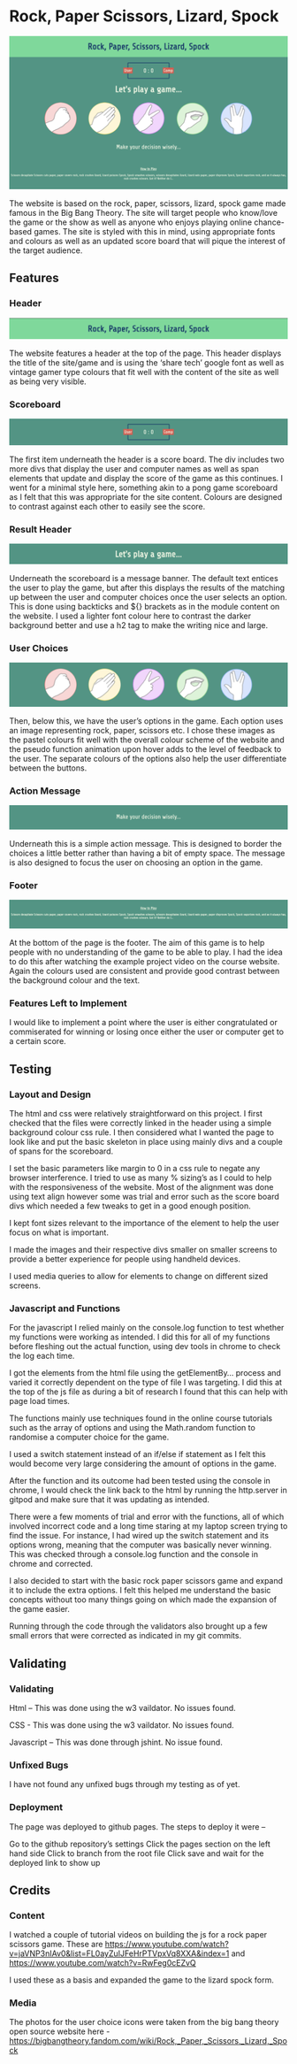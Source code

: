 
# Rock, Paper Scissors, Lizard, Spock

![The overall view of the web page](/assets/images/Project%202%20page%20image.png "The overall view of the web page")

The website is based on the rock, paper, scissors, lizard, spock game made famous in the Big Bang Theory. The site will target people who know/love the game or the show as well as anyone who enjoys playing online chance-based games. The site is styled with this in mind, using appropriate fonts and colours as well as an updated score board that will pique the interest of the target audience.

## Features

###	Header

![Header of the website](/assets/images/Header.png "Header of the website")

The website features a header at the top of the page. This header displays the title of the site/game and is using the ‘share tech’ google font as well as vintage gamer type colours that fit well with the content of the site as well as being very visible.

### Scoreboard

![scoreboard for the game](/assets/images/scoreboard.png "scoreboard for the game")

The first item underneath the header is a score board. The div includes two more divs that display the user and computer names as well as span elements that update and display the score of the game as this continues. I went for a minimal style here, something akin to a pong game scoreboard as I felt that this was appropriate for the site content. Colours are designed to contrast against each other to easily see the score.

###	Result Header

![result header](/assets/images/result%20notification.png "result header")

Underneath the scoreboard is a message banner. The default text entices the user to play the game, but after this displays the results of the matching up between the user and computer choices once the user selects an option. This is done using backticks and ${} brackets as in the module content on the website. I used a lighter font colour here to contrast the darker background better and use a h2 tag to make the writing nice and large. 

### User Choices

![user choices](/assets/images/user%20choices.png "user choices")

Then, below this, we have the user’s options in the game. Each option uses an image representing rock, paper, scissors etc. I chose these images as the pastel colours fit well with the overall colour scheme of the website and the pseudo function animation upon hover adds to the level of feedback to the user. The separate colours of the options also help the user differentiate between the buttons. 

### Action Message

![action message](/assets/images/action%20message.png "action message")

Underneath this is a simple action message. This is designed to border the choices a little better rather than having a bit of empty space. The message is also designed to focus the user on choosing an option in the game.

### Footer

![footer](/assets/images/footer.png "footer")

At the bottom of the page is the footer. The aim of this game is to help people with no understanding of the game to be able to play. I had the idea to do this after watching the example project video on the course website. Again the colours used are consistent and provide good contrast between the background colour and the text.

### Features Left to Implement

I would like to implement a point where the user is either congratulated or commiserated for winning or losing once either the user or computer get to a certain score.

## Testing

### Layout and Design

The html and css were relatively straightforward on this project. I first checked that the files were correctly linked in the header using a simple background colour css rule. I then considered what I wanted the page to look like and put the basic skeleton in place using mainly divs and a couple of spans for the scoreboard.

I set the basic parameters like margin to 0 in a css rule to negate any browser interference. I tried to use as many % sizing’s as I could to help with the responsiveness of the website. Most of the alignment was done using text align however some was trial and error such as the score board divs which needed a few tweaks to get in a good enough position. 

I kept font sizes relevant to the importance of the element to help the user focus on what is important.

I made the images and their respective divs smaller on smaller screens to provide a better experience for people using handheld devices.

I used media queries to allow for elements to change on different sized screens.

### Javascript and Functions

For the javascript I relied mainly on the console.log function to test whether my functions were working as intended. I did this for all of my functions before fleshing out the actual function, using dev tools in chrome to check the log each time. 

I got the elements from the html file using the getElementBy… process and varied it correctly dependent on the type of file I was targeting. I did this at the top of the js file as during a bit of research I found that this can help with page load times. 

The functions mainly use techniques found in the online course tutorials such as the array of options and using the Math.random function to randomise a computer choice for the game. 

I used a switch statement instead of an if/else if statement as I felt this would become very large considering the amount of options in the game. 

After the function and its outcome had been tested using the console in chrome, I would check the link back to the html by running the http.server in gitpod and make sure that it was updating as intended. 

There were a few moments of trial and error with the functions, all of which involved incorrect code and a long time staring at my laptop screen trying to find the issue. For instance, I had wired up the switch statement and its options wrong, meaning that the computer was basically never winning. This was checked through a console.log function and the console in chrome and corrected.  

I also decided to start with the basic rock paper scissors game and expand it to include the extra options. I felt this helped me understand the basic concepts without too many things going on which made the expansion of the game easier. 

Running through the code through the validators also brought up a few small errors that were corrected as indicated in my git commits.

## Validating

### Validating 

Html – This was done using the w3 vaildator. No issues found.

CSS - This was done using the w3 vaildator. No issues found.

Javascript – This was done through jshint. No issue found.

### Unfixed Bugs

I have not found any unfixed bugs through my testing as of yet.

### Deployment

The page was deployed to github pages. The steps to deploy it were – 

Go to the github repository’s settings
Click the pages section on the left hand side
Click to branch from the root file
Click save and wait for the deployed link to show up

## Credits

### Content

I watched a couple of tutorial videos on building the js for a rock paper scissors game. These are https://www.youtube.com/watch?v=jaVNP3nIAv0&list=FL0ayZuIJFeHrPTVpxVq8XXA&index=1 and https://www.youtube.com/watch?v=RwFeg0cEZvQ 

I used these as a basis and expanded the game to the lizard spock form. 

### Media

The photos for the user choice icons were taken from the big bang theory open source website here - https://bigbangtheory.fandom.com/wiki/Rock,_Paper,_Scissors,_Lizard,_Spock 










